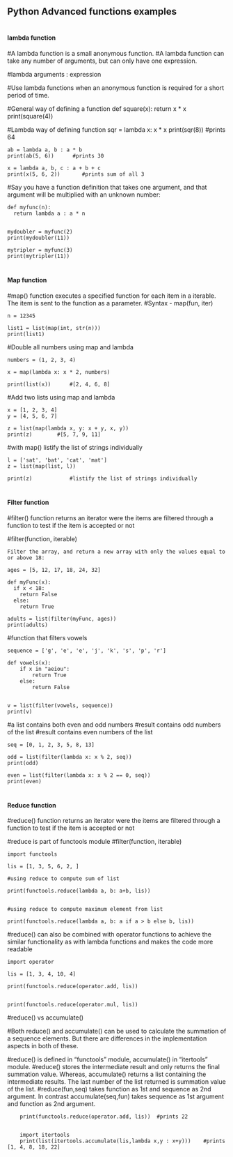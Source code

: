 

# <h2> Python Advanced functions examples

# <h4> lambda function


#A lambda function is a small anonymous function.
#A lambda function can take any number of arguments, but can only have one expression.

#lambda arguments : expression

#Use lambda functions when an anonymous function is required for a short period of time.

#General way of defining a function
	def square(x):
	    return x * x
	print(square(4))


#Lambda way of defining function
	sqr = lambda x: x * x
	print(sqr(8))       #prints 64


	ab = lambda a, b : a * b
	print(ab(5, 6))      #prints 30

	x = lambda a, b, c : a + b + c
	print(x(5, 6, 2))       #prints sum of all 3



#Say you have a function definition that takes one argument, and that argument will be multiplied with an unknown number:

	def myfunc(n):
	  return lambda a : a * n


	mydoubler = myfunc(2)
	print(mydoubler(11))

	mytripler = myfunc(3)
	print(mytripler(11))




# <h4> Map function

#map() function executes a specified function for each item in a iterable. The item is sent to the function as a parameter.
#Syntax - map(fun, iter)

	n = 12345

	list1 = list(map(int, str(n)))
	print(list1)



#Double all numbers using map and lambda 

	numbers = (1, 2, 3, 4)

	x = map(lambda x: x * 2, numbers)

	print(list(x))		#[2, 4, 6, 8]

#Add two lists using map and lambda 

	x = [1, 2, 3, 4]
	y = [4, 5, 6, 7]

	z = list(map(lambda x, y: x + y, x, y))    
	print(z)		#[5, 7, 9, 11]


#with map() listify the list of strings individually

	l = ['sat', 'bat', 'cat', 'mat']
	z = list(map(list, l))

	print(z)            #listify the list of strings individually



# <h4> Filter function

#filter() function returns an iterator were the items are filtered through a function to test if the item is accepted or not

#filter(function, iterable)

	Filter the array, and return a new array with only the values equal to or above 18:

	ages = [5, 12, 17, 18, 24, 32]

	def myFunc(x):
	  if x < 18:
	    return False
	  else:
	    return True

	adults = list(filter(myFunc, ages))
	print(adults)


#function that filters vowels 

	sequence = ['g', 'e', 'e', 'j', 'k', 's', 'p', 'r'] 

	def vowels(x):
	    if x in "aeiou":
	        return True
	    else:
	        return False


	v = list(filter(vowels, sequence))
	print(v)



#a list contains both even and odd numbers
#result contains odd numbers of the list
#result contains even numbers of the list

	seq = [0, 1, 2, 3, 5, 8, 13]

	odd = list(filter(lambda x: x % 2, seq))
	print(odd)

	even = list(filter(lambda x: x % 2 == 0, seq))
	print(even)



# <h4> Reduce function


#reduce() function returns an iterator were the items are filtered through a function to test if the item is accepted or not

#reduce is part of functools module
#filter(function, iterable)

	import functools

	lis = [1, 3, 5, 6, 2, ]

	#using reduce to compute sum of list

	print(functools.reduce(lambda a, b: a+b, lis))


	#using reduce to compute maximum element from list 

	print(functools.reduce(lambda a, b: a if a > b else b, lis))



#reduce() can also be combined with operator functions to achieve the similar functionality as with lambda functions and makes the code more readable

	import operator

	lis = [1, 3, 4, 10, 4]

	print(functools.reduce(operator.add, lis))


	print(functools.reduce(operator.mul, lis))


#reduce() vs accumulate()

#Both reduce() and accumulate() can be used to calculate the summation of a sequence elements. But there are differences in the implementation aspects in both of these.

#reduce() is defined in “functools” module, accumulate() in “itertools” module.
#reduce() stores the intermediate result and only returns the final summation value. Whereas, accumulate() returns a list containing the intermediate results. The last number of the list returned is summation value of the list.
#reduce(fun,seq) takes function as 1st and sequence as 2nd argument. In contrast accumulate(seq,fun) takes sequence as 1st argument and function as 2nd argument.

		print(functools.reduce(operator.add, lis))  #prints 22


		import itertools 
		print(list(itertools.accumulate(lis,lambda x,y : x+y)))    #prints [1, 4, 8, 18, 22]